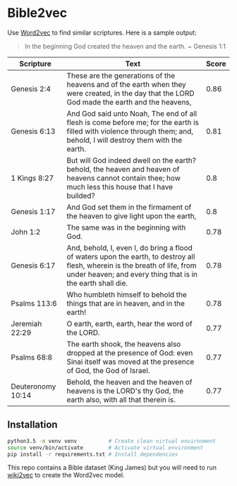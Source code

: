 # Bible2vec

Use [Word2vec](https://en.wikipedia.org/wiki/Word2vec) to find similar scriptures. Here is a sample output:

>In the beginning God created the heaven and the earth. ~ Genesis 1:1

Scripture | Text | Score
--- | --- | ---
Genesis 2:4 | These are the generations of the heavens and of the earth when they were created, in the day that the LORD God made the earth and the heavens, | 0.86
Genesis 6:13 | And God said unto Noah, The end of all flesh is come before me; for the earth is filled with violence through them; and, behold, I will destroy them with the earth. | 0.81
1 Kings 8:27 | But will God indeed dwell on the earth? behold, the heaven and heaven of heavens cannot contain thee; how much less this house that I have builded? | 0.8
Genesis 1:17 | And God set them in the firmament of the heaven to give light upon the earth, | 0.8
John 1:2 | The same was in the beginning with God. | 0.78
Genesis 6:17 | And, behold, I, even I, do bring a flood of waters upon the earth, to destroy all flesh, wherein is the breath of life, from under heaven; and every thing that is in the earth shall die. | 0.78
Psalms 113:6 | Who humbleth himself to behold the things that are in heaven, and in the earth! | 0.78
Jeremiah 22:29 | O earth, earth, earth, hear the word of the LORD. | 0.77
Psalms 68:8 | The earth shook, the heavens also dropped at the presence of God: even Sinai itself was moved at the presence of God, the God of Israel. | 0.77
Deuteronomy 10:14 | Behold, the heaven and the heaven of heavens is the LORD's thy God, the earth also, with all that therein is. | 0.77

## Installation

```bash
python3.5 -m venv venv          # Create clean virtual environment
source venv/bin/activate        # Activate virtual environment
pip install -r requirements.txt # Install dependencies
```

This repo contains a Bible dataset (King James) but you will need to run [wiki2vec](../wiki2vec) to create the Word2vec model.
